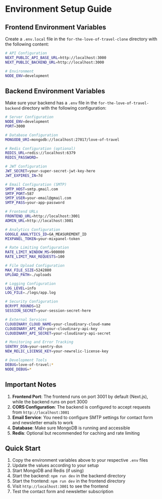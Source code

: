 # Environment Setup Guide

## Frontend Environment Variables

Create a `.env.local` file in the `for-the-love-of-travel-clone` directory with the following content:

```bash
# API Configuration
NEXT_PUBLIC_API_BASE_URL=http://localhost:3000
NEXT_PUBLIC_BACKEND_URL=http://localhost:3000

# Environment
NODE_ENV=development
```

## Backend Environment Variables

Make sure your backend has a `.env` file in the `for-the-love-of-travel-backend` directory with the following configuration:

```bash
# Server Configuration
NODE_ENV=development
PORT=3000

# Database Configuration
MONGODB_URI=mongodb://localhost:27017/love-of-travel

# Redis Configuration (optional)
REDIS_URL=redis://localhost:6379
REDIS_PASSWORD=

# JWT Configuration
JWT_SECRET=your-super-secret-jwt-key-here
JWT_EXPIRES_IN=7d

# Email Configuration (SMTP)
SMTP_HOST=smtp.gmail.com
SMTP_PORT=587
SMTP_USER=your-email@gmail.com
SMTP_PASS=your-app-password

# Frontend URLs
FRONTEND_URL=http://localhost:3001
ADMIN_URL=http://localhost:3001

# Analytics Configuration
GOOGLE_ANALYTICS_ID=GA_MEASUREMENT_ID
MIXPANEL_TOKEN=your-mixpanel-token

# Rate Limiting Configuration
RATE_LIMIT_WINDOW_MS=900000
RATE_LIMIT_MAX_REQUESTS=100

# File Upload Configuration
MAX_FILE_SIZE=5242880
UPLOAD_PATH=./uploads

# Logging Configuration
LOG_LEVEL=info
LOG_FILE=./logs/app.log

# Security Configuration
BCRYPT_ROUNDS=12
SESSION_SECRET=your-session-secret-here

# External Services
CLOUDINARY_CLOUD_NAME=your-cloudinary-cloud-name
CLOUDINARY_API_KEY=your-cloudinary-api-key
CLOUDINARY_API_SECRET=your-cloudinary-api-secret

# Monitoring and Error Tracking
SENTRY_DSN=your-sentry-dsn
NEW_RELIC_LICENSE_KEY=your-newrelic-license-key

# Development Tools
DEBUG=love-of-travel:*
NODE_DEBUG=*
```

## Important Notes

1. **Frontend Port**: The frontend runs on port 3001 by default (Next.js), while the backend runs on port 3000
2. **CORS Configuration**: The backend is configured to accept requests from `http://localhost:3001`
3. **Email Service**: You need to configure SMTP settings for contact form and newsletter emails to work
4. **Database**: Make sure MongoDB is running and accessible
5. **Redis**: Optional but recommended for caching and rate limiting

## Quick Start

1. Copy the environment variables above to your respective `.env` files
2. Update the values according to your setup
3. Start MongoDB and Redis (if using)
4. Start the backend: `npm run dev` in the backend directory
5. Start the frontend: `npm run dev` in the frontend directory
6. Visit `http://localhost:3001` to see the frontend
7. Test the contact form and newsletter subscription
